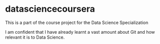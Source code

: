 # datasciencecoursera
This is a part of the course project for the Data Science Specialization

I am confident that I have already learnt a vast amount about Git and how relevant it is to Data Science.
